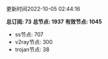 更新时间2022-10-05 02:44:16

**总订阅: 73**
**总节点: 1937**
**有效节点: 1045**
- ss节点: 707
- v2ray节点: 300
- trojan节点: 38
